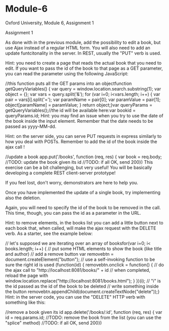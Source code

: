 # Module-6
Oxford University, Module 6, Assignment 1

Assignment 1

As done with in the previous module, add the possibility to edit a book, but use Ajax instead of a regular HTML form. You will also need to add an update funtcitonality in the server. In REST, usually the "PUT" verb is used.

Hint: you need to create a page that reads the actual book that you need to edit. If you want to pass the id of the book to that page as a GET parameter, you can read the parameter using the following JavaScript:

//this function puts all the GET params into an objectfunction getQueryVariables() {   var query = window.location.search.substring(1);   var object = {};   var vars = query.split('&');   for (var i=0; i<vars.length; i++) {     var pair = vars[i].split('=');     var paramName = pair[0];     var paramValue = pair[1];     object[paramName] = paramValue;   }   return object;}var queryParams = getQueryVariables();//the id will be available here:var bookid = queryParams.id;
Hint: you may find an issue when you try to use the date of the book inside the input element. Remember that the date needs to be passed as yyyy-MM-dd.

Hint: on the server side, you can serve PUT requests in express similarly to how you deal with POSTs.
Remember to add the id of the book inside the ajax call !

//update a book
app.put('/books', function (req, res) {   var book = req.body;   //TODO: update the book given its id   //TODO: if all OK, send 200})
This exercise can be a bit challenging, but very useful!
You will be basically developing a complete REST client-server prototype!


If you feel lost, don't worry, demonstrators are here to help you.

Once you have implemented the update of a single book, try implementing also the deletion.

Again, you will need to specify the id of the book to be removed in the call. This time, though, you can pass the id as a parameter in the URL.

Hint: to remove elements, in the books list you can add a little button next to each book that, when called, will make the ajax request with the DELETE verb. As a starter, see the example below:

// let's supposed we are iterating over an array of booksfor(var i=0; i< books.length; i++) {   // put some HTML elements to show the book (like title and author)   // add a remove button   var removebtn = document.createElement("button");   // use a self-invoking function to be sure the right id is used   (function(id) {     removebtn.onclick = function() {       // do the ajax call to "http://localhost:8081/books/" + id       // when completed, reload the page with window.location.replace("http://localhost:8081/books.html");     }   })(i); // "i" is the id passed as the id of the book to be deleted   // write something inside the button   removebtn.appendChild(document.createTextNode("delete"));}
Hint: in the server code, you can use the "DELETE" HTTP verb with something like this:

//remove a book given its id
app.delete('/books/:id', function (req, res) {   var id = req.params.id;   //TODO: remove the book from the list (you can use the "splice" method)   //TODO: if all OK, send 200})

